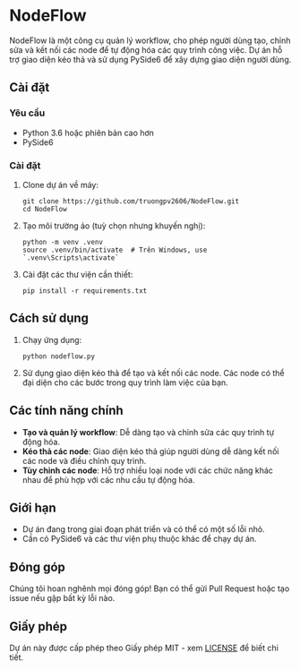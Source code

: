 
# NodeFlow

NodeFlow là một công cụ quản lý workflow, cho phép người dùng tạo, chỉnh sửa và kết nối các node để tự động hóa các quy trình công việc. Dự án hỗ trợ giao diện kéo thả và sử dụng PySide6 để xây dựng giao diện người dùng.

## Cài đặt

### Yêu cầu

- Python 3.6 hoặc phiên bản cao hơn
- PySide6

### Cài đặt

1. Clone dự án về máy:
   ```
   git clone https://github.com/truongpv2606/NodeFlow.git
   cd NodeFlow
   ```

2. Tạo môi trường ảo (tuỳ chọn nhưng khuyến nghị):
   ```
   python -m venv .venv
   source .venv/bin/activate  # Trên Windows, use `.venv\Scripts\activate`
   ```

3. Cài đặt các thư viện cần thiết:
   ```
   pip install -r requirements.txt
   ```

## Cách sử dụng

1. Chạy ứng dụng:
   ```
   python nodeflow.py
   ```

2. Sử dụng giao diện kéo thả để tạo và kết nối các node. Các node có thể đại diện cho các bước trong quy trình làm việc của bạn.

## Các tính năng chính

- **Tạo và quản lý workflow**: Dễ dàng tạo và chỉnh sửa các quy trình tự động hóa.
- **Kéo thả các node**: Giao diện kéo thả giúp người dùng dễ dàng kết nối các node và điều chỉnh quy trình.
- **Tùy chỉnh các node**: Hỗ trợ nhiều loại node với các chức năng khác nhau để phù hợp với các nhu cầu tự động hóa.

## Giới hạn

- Dự án đang trong giai đoạn phát triển và có thể có một số lỗi nhỏ.
- Cần có PySide6 và các thư viện phụ thuộc khác để chạy dự án.

## Đóng góp

Chúng tôi hoan nghênh mọi đóng góp! Bạn có thể gửi Pull Request hoặc tạo issue nếu gặp bất kỳ lỗi nào.

## Giấy phép

Dự án này được cấp phép theo Giấy phép MIT - xem [LICENSE](LICENSE) để biết chi tiết.
